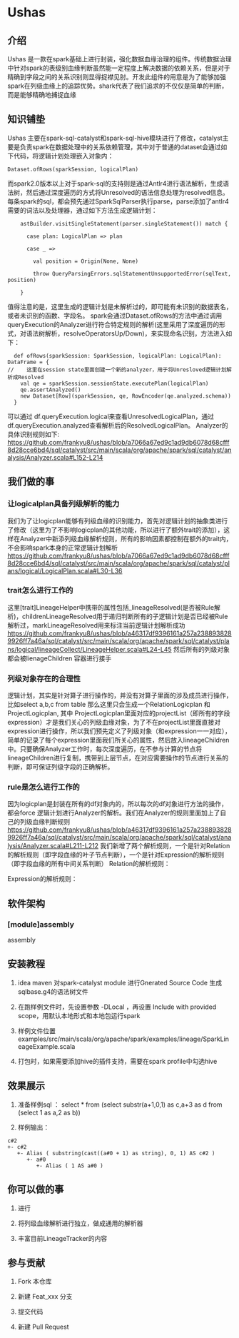 # Ushas

## 介绍

Ushas 是一款在spark基础上进行封装，强化数据血缘治理的组件。传统数据治理中针对spark的表级别血缘判断虽然能一定程度上解决数据的依赖关系，但是对于精确到字段之间的关系识别则显得捉襟见肘。开发此组件的用意是为了能够加强spark在列级血缘上的追踪优势。shark代表了我们追求的不仅仅是简单的判断，而是能够精确地捕捉血缘

## 知识铺垫
Ushas 主要在spark-sql-catalyst和spark-sql-hive模块进行了修改，catalyst主要是负责spark在数据处理中的关系依赖管理，其中对于普通的dataset会通过如下代码，将逻辑计划处理嵌入对象内：
```
Dataset.ofRows(sparkSession, logicalPlan)
```
而spark2.0版本以上对于spark-sql的支持则是通过Antlr4进行语法解析，生成语法树，然后通过深度遍历的方式将Unresolved的语法信息处理为resolved信息。
每条spark的sql，都会预先通过SparkSqlParser执行parse，parse添加了antlr4需要的词法以及处理器，通过如下方法生成逻辑计划：

```
​    astBuilder.visitSingleStatement(parser.singleStatement()) match {

​      case plan: LogicalPlan => plan

​      case _ =>

​        val position = Origin(None, None)

​        throw QueryParsingErrors.sqlStatementUnsupportedError(sqlText, position)

​    }

```
值得注意的是，这里生成的逻辑计划是未解析过的，即可能有未识别的数据表名，或者未识别的函数、字段名。
spark会通过Dataset.ofRows的方法中通过调用queryExecution的Analyzer进行符合特定规则的解析(这里采用了深度遍历的形式，对语法树解析，resolveOperatorsUp/Down)，来实现命名识别，方法进入如下：
```
  def ofRows(sparkSession: SparkSession, logicalPlan: LogicalPlan): DataFrame = {
//    这里在session state里面创建一个新的analyzer，用于将Unresloved逻辑计划解析成Resolved
    val qe = sparkSession.sessionState.executePlan(logicalPlan)
    qe.assertAnalyzed()
    new Dataset[Row](sparkSession, qe, RowEncoder(qe.analyzed.schema))
  }
```
可以通过 df.queryExecution.logical来查看UnresolvedLogicalPlan，通过df.queryExecution.analyzed查看解析后的ResolvedLogicalPlan。
Analyzer的具体识别规则如下:
https://github.com/frankyu8/ushas/blob/a7066a67ed9c1ad9db6078d68cfff8d28cce6bd4/sql/catalyst/src/main/scala/org/apache/spark/sql/catalyst/analysis/Analyzer.scala#L152-L214

## 我们做的事
### 让logicalplan具备列级解析的能力
我们为了让logicplan能够有列级血缘的识别能力，首先对逻辑计划的抽象类进行了修改（这里为了不影响logicplan的其他功能，所以进行了额外trait的添加），这样在Analyzer中新添列级血缘解析规则，所有的影响因素都控制在额外的trait内，不会影响spark本身的正常逻辑计划解析
https://github.com/frankyu8/ushas/blob/a7066a67ed9c1ad9db6078d68cfff8d28cce6bd4/sql/catalyst/src/main/scala/org/apache/spark/sql/catalyst/plans/logical/LogicalPlan.scala#L30-L36
### trait怎么进行工作的
这里[trait]LineageHelper中携带的属性包括_lineageResolved(是否被Rule解析)，childrenLineageResolved用于递归判断所有的子逻辑计划是否已经被Rule解析过，markLineageResolved用来标注当前逻辑计划解析成功
https://github.com/frankyu8/ushas/blob/a46317df9396161a257a2388938289926ff7a46a/sql/catalyst/src/main/scala/org/apache/spark/sql/catalyst/plans/logical/lineageCollect/LineageHelper.scala#L24-L45
然后所有的列级对象都会被lienageChildren 容器进行接手

### 列级对象存在的合理性
逻辑计划，其实是针对算子进行操作的，并没有对算子里面的涉及成员进行操作，比如select a,b,c  from table 那么这里只会生成一个RelationLogicplan 和 ProjectLogicplan, 其中 ProjectLogicplan里面对应的projectList（即所有的字段expression）才是我们关心的列级血缘对象，为了不在projectList里面直接对expression进行操作，所以我们预先定义了列级对象（和expression一一对应），简单的记录了每个expression里面我们所关心的属性，然后放入lineageChildren中。只要确保Analyzer工作时，每次深度遍历，在不参与计算的节点将lineageChildren进行复制，携带到上层节点，在对应需要操作的节点进行关系的判断，即可保证列级字段的正确解析。

### rule是怎么进行工作的
因为logicplan是封装在所有的df对象内的，所以每次的df对象进行方法的操作，都会force 逻辑计划进行Analyzer的解析。我们在Analyzer的规则里面加上了自己的列级血缘判断规则
https://github.com/frankyu8/ushas/blob/a46317df9396161a257a2388938289926ff7a46a/sql/catalyst/src/main/scala/org/apache/spark/sql/catalyst/analysis/Analyzer.scala#L211-L212
我们新增了两个解析规则，一个是针对Relation的解析规则（即字段血缘的叶子节点判断），一个是针对Expression的解析规则（即字段血缘的所有中间关系判断）
Relation的解析规则：

Expression的解析规则：





## 软件架构
### [module]assembly
assembly








## 安装教程



1.  idea maven 对spark-catalyst module 进行Gnerated Source Code 生成sqlbase.g4的语法树文件

2.  在跑样例文件时，先设置参数 -DLocal ，再设置 Include with provided scope，用默认本地形式和本地包运行spark

3.  样例文件位置  examples/src/main/scala/org/apache/spark/examples/lineage/SparkLineageExample.scala

4.  打包时，如果需要添加hive的插件支持，需要在spark profile中勾选hive

## 效果展示



1.  准备样例sql ： select * from (select substr(a+1,0,1) as c,a+3 as d  from (select 1 as a,2 as b))

2.  样例输出：

```
c#2
+- c#2
   +- Alias ( substring(cast((a#0 + 1) as string), 0, 1) AS c#2 )
      +- a#0
         +- Alias ( 1 AS a#0 )
```




## 你可以做的事



1.  进行

2.  将列级血缘解析进行独立，做成通用的解析器

3.  丰富目前LineageTracker的内容



## 参与贡献



1.  Fork 本仓库

2.  新建 Feat_xxx 分支

3.  提交代码

4.  新建 Pull Request

